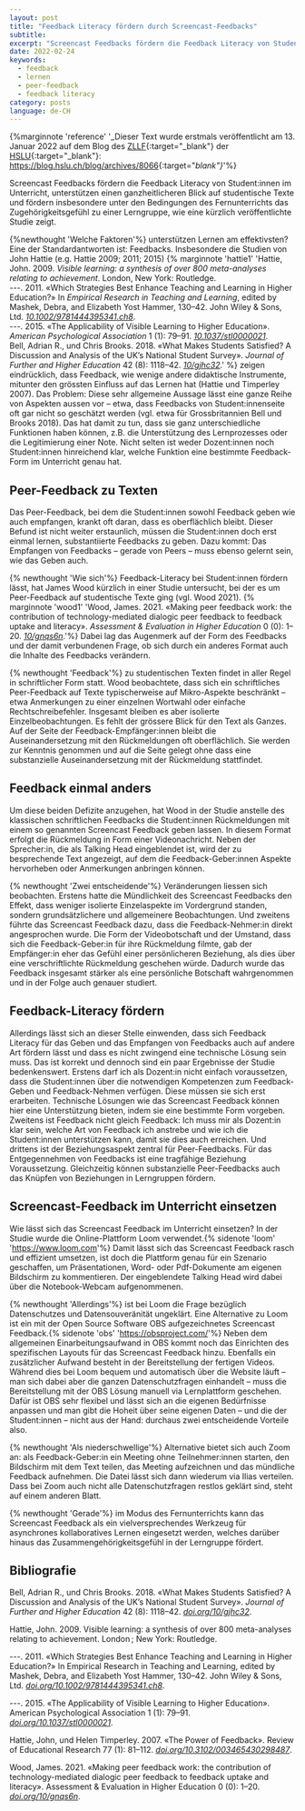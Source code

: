 ```yaml
---
layout: post
title: "Feedback Literacy fördern durch Screencast-Feedbacks"
subtitle:
excerpt: "Screencast Feedbacks fördern die Feedback Literacy von Student:innen im Unterricht, unterstützen einen ganzheitlicheren Blick auf studentische Texte und fördern insbesondere unter den Bedingungen des Fernunterrichts das Zugehörigkeitsgefühl zu einer Lerngruppe, wie eine kürzlich veröffentlichte Studie zeigt..."
date: 2022-02-24
keywords:
  - feedback
  - lernen
  - peer-feedback
  - feedback literacy
category: posts
language: de-CH
---
```


{%marginnote 'reference' '_Dieser Text wurde erstmals veröffentlicht am 13. Januar 2022 auf dem Blog des [ZLLF](www.hslu.ch/zllf){:target="_blank"} der [HSLU](www.hslu.ch){:target="_blank"}: <https://blog.hslu.ch/blog/archives/8066>{:target="_blank"}_'%}

Screencast Feedbacks fördern die Feedback Literacy von Student:innen im Unterricht, unterstützen einen ganzheitlicheren Blick auf studentische Texte und fördern insbesondere unter den Bedingungen des Fernunterrichts das Zugehörigkeitsgefühl zu einer Lerngruppe, wie eine kürzlich veröffentlichte Studie zeigt.

{%newthought 'Welche Faktoren'%} unterstützen Lernen am effektivsten? Eine der Standardantworten ist: Feedbacks. Insbesondere die Studien von John Hattie (e.g. Hattie 2009; 2011; 2015)
{% marginnote 'hattie1' 'Hattie, John. 2009. *Visible learning: a synthesis of over 800 meta-analyses relating to achievement*. London, New York: Routledge.
<br>
---. 2011. «Which Strategies Best Enhance Teaching and Learning in Higher Education?» In *Empirical Research in Teaching and Learning*, edited by Mashek, Debra, and Elizabeth Yost Hammer, 130–42. John Wiley & Sons, Ltd. [*10.1002/9781444395341.ch8*](https://doi.org/10.1002/9781444395341.ch8).
<br>
---. 2015. «The Applicability of Visible Learning to Higher Education». *American Psychological Association* 1 (1): 79–91. [*10.1037/stl0000021*](https://doi.org/10.1037/stl0000021).
<br>
Bell, Adrian R., und Chris Brooks. 2018. «What Makes Students Satisfied? A Discussion and Analysis of the UK’s National Student Survey». *Journal of Further and Higher Education* 42 (8): 1118–42. [*10/gjhc32*](https://doi.org/10/gjhc32).' %}
zeigen eindrücklich, dass Feedback, wie wenige andere didaktische Instrumente, mitunter den grössten Einfluss auf das Lernen hat (Hattie und Timperley 2007). Das Problem: Diese sehr allgemeine Aussage lässt eine ganze Reihe von Aspekten aussen vor – etwa, dass Feedbacks von Student:innenseite oft gar nicht so geschätzt werden (vgl. etwa für Grossbritannien Bell und Brooks 2018). Das hat damit zu tun, dass sie ganz unterschiedliche Funktionen haben können, z.B. die Unterstützung des Lernprozesses oder die Legitimierung einer Note. Nicht selten ist weder Dozent:innen noch Student:innen hinreichend klar, welche Funktion eine bestimmte Feedback-Form im Unterricht genau hat.

## Peer-Feedback zu Texten

Das Peer-Feedback, bei dem die Student:innen sowohl Feedback geben wie auch empfangen, krankt oft daran, dass es oberflächlich bleibt. Dieser Befund ist nicht weiter erstaunlich, müssen die Student:innen doch erst einmal lernen, substantiierte Feedbacks zu geben. Dazu kommt: Das Empfangen von Feedbacks – gerade von Peers – muss ebenso gelernt sein, wie das Geben auch.

{% newthought 'Wie sich'%} Feedback-Literacy bei Student:innen fördern lässt, hat James Wood kürzlich in einer Studie untersucht, bei der es um Peer-Feedback auf studentische Texte ging (vgl. Wood 2021).
{% marginnote 'wood1' 'Wood, James. 2021. «Making peer feedback work: the contribution of technology-mediated dialogic peer feedback to feedback uptake and literacy». *Assessment & Evaluation in Higher Education* 0 (0): 1–20. [*10/gnqs6n*](https://doi.org/10/gnqs6n).'%}
 Dabei lag das Augenmerk auf der Form des Feedbacks und der damit verbundenen Frage, ob sich durch ein anderes Format auch die Inhalte des Feedbacks verändern.

{% newthought 'Feedback'%} zu studentischen Texten findet in aller Regel in schriftlicher Form statt. Wood beobachtete, dass sich ein schriftliches Peer-Feedback auf Texte typischerweise auf Mikro-Aspekte beschränkt – etwa Anmerkungen zu einer einzelnen Wortwahl oder einfache Rechtschreibefehler. Insgesamt bleiben es aber isolierte Einzelbeobachtungen. Es fehlt der grössere Blick für den Text als Ganzes. Auf der Seite der Feedback-Empfänger:innen bleibt die Auseinandersetzung mit den Rückmeldungen oft oberflächlich. Sie werden zur Kenntnis genommen und auf die Seite gelegt ohne dass eine substanzielle Auseinandersetzung mit der Rückmeldung stattfindet.

## Feedback einmal anders

Um diese beiden Defizite anzugehen, hat Wood in der Studie anstelle des klassischen schriftlichen Feedbacks die Student:innen Rückmeldungen mit einem so genannten Screencast Feedback geben lassen. In diesem Format erfolgt die Rückmeldung in Form einer Videonachricht. Neben der Sprecher:in, die als Talking Head eingeblendet ist, wird der zu besprechende Text angezeigt, auf dem die Feedback-Geber:innen Aspekte hervorheben oder Anmerkungen anbringen können.

{% newthought 'Zwei entscheidende'%} Veränderungen liessen sich beobachten. Erstens hatte die Mündlichkeit des Screencast Feedbacks den Effekt, dass weniger isolierte Einzelaspekte im Vordergrund standen, sondern grundsätzlichere und allgemeinere Beobachtungen. Und zweitens führte das Screencast Feedback dazu, dass die Feedback-Nehmer:in direkt angesprochen wurde. Die Form der Videobotschaft und der Umstand, dass sich die Feedback-Geber:in für ihre Rückmeldung filmte, gab der Empfänger:in eher das Gefühl einer persönlicheren Beziehung, als dies über eine verschriftlichte Rückmeldung geschehen würde. Dadurch wurde das Feedback insgesamt stärker als eine persönliche Botschaft wahrgenommen und in der Folge auch genauer studiert.

## Feedback-Literacy fördern

Allerdings lässt sich an dieser Stelle einwenden, dass sich Feedback Literacy für das Geben und das Empfangen von Feedbacks auch auf andere Art fördern lässt und dass es nicht zwingend eine technische Lösung sein muss. Das ist korrekt und dennoch sind ein paar Ergebnisse der Studie bedenkenswert. Erstens darf ich als Dozent:in nicht einfach voraussetzen, dass die Student:innen über die notwendigen Kompetenzen zum Feedback-Geben und Feedback-Nehmen verfügen. Diese müssen sie sich erst erarbeiten. Technische Lösungen wie das Screencast Feedback können hier eine Unterstützung bieten, indem sie eine bestimmte Form vorgeben. Zweitens ist Feedback nicht gleich Feedback: Ich muss mir als Dozent:in klar sein, welche Art von Feedback ich anstrebe und wie ich die Student:innen unterstützen kann, damit sie dies auch erreichen. Und drittens ist der Beziehungsaspekt zentral für Peer-Feedbacks. Für das Entgegennehmen von Feedbacks ist eine tragfähige Beziehung Voraussetzung. Gleichzeitig können substanzielle Peer-Feedbacks auch das Knüpfen von Beziehungen in Lerngruppen fördern.

## Screencast-Feedback im Unterricht einsetzen

Wie lässt sich das Screencast Feedback im Unterricht einsetzen? In der Studie wurde die Online-Plattform Loom verwendet.{% sidenote 'loom' '<https://www.loom.com>'%} Damit lässt sich das Screencast Feedback rasch und effizient umsetzen, ist doch die Plattform genau für ein Szenario geschaffen, um Präsentationen, Word- oder Pdf-Dokumente am eigenen Bildschirm zu kommentieren. Der eingeblendete Talking Head wird dabei über die Notebook-Webcam aufgenommenen.

{% newthought 'Allerdings'%} ist bei Loom die Frage bezüglich Datenschutzes und Datensouveränität ungeklärt. Eine Alternative zu Loom ist ein mit der Open Source Software OBS aufgezeichnetes Screencast Feedback.{% sidenote 'obs' '<https://obsproject.com/>'%} Neben dem allgemeinen Einarbeitungsaufwand in OBS kommt noch das Einrichten des spezifischen Layouts für das Screencast Feedback hinzu. Ebenfalls ein zusätzlicher Aufwand besteht in der Bereitstellung der fertigen Videos. Während dies bei Loom bequem und automatisch über die Website läuft – man sich dabei aber die ganzen Datenschutzfragen einhandelt – muss die Bereitstellung mit der OBS Lösung manuell via Lernplattform geschehen. Dafür ist OBS sehr flexibel und lässt sich an die eigenen Bedürfnisse anpassen und man gibt die Hoheit über seine eigenen Daten – und die der Student:innen – nicht aus der Hand: durchaus zwei entscheidende Vorteile also.

{% newthought 'Als niederschwellige'%} Alternative bietet sich auch Zoom an: als Feedback-Geber:in ein Meeting ohne Teilnehmer:innen starten, den Bildschirm mit dem Text teilen, das Meeting aufzeichnen und das mündliche Feedback aufnehmen. Die Datei lässt sich dann wiederum via Ilias verteilen. Dass bei Zoom auch nicht alle Datenschutzfragen restlos geklärt sind, steht auf einem anderen Blatt.

{% newthought 'Gerade'%} im Modus des Fernunterrichts kann das Screencast Feedback als ein vielversprechendes Werkzeug für asynchrones kollaboratives Lernen eingesetzt werden, welches darüber hinaus das Zusammengehörigkeitsgefühl in der Lerngruppe fördert.

## Bibliografie

Bell, Adrian R., und Chris Brooks. 2018. «What Makes Students Satisfied? A Discussion and Analysis of the UK’s National Student Survey». *Journal of Further and Higher Education* 42 (8): 1118–42. [*doi.org/10/gjhc32*](https://doi.org/10/gjhc32).

Hattie, John. 2009. Visible learning: a synthesis of over 800 meta-analyses relating to achievement. London ; New York: Routledge.

---. 2011. «Which Strategies Best Enhance Teaching and Learning in Higher Education?» In Empirical Research in Teaching and Learning, edited by Mashek, Debra, and Elizabeth Yost Hammer, 130–42. John Wiley & Sons, Ltd. [*doi.org/10.1002/9781444395341.ch8*](https://doi.org/10.1002/9781444395341.ch8).

---. 2015. «The Applicability of Visible Learning to Higher Education». American Psychological Association 1 (1): 79–91. [*doi.org/10.1037/stl0000021*](https://doi.org/10.1037/stl0000021).

Hattie, John, und Helen Timperley. 2007. «The Power of Feedback». Review of Educational Research 77 (1): 81–112. [*doi.org/10.3102/003465430298487*](https://doi.org/10.3102/003465430298487).

Wood, James. 2021. «Making peer feedback work: the contribution of technology-mediated dialogic peer feedback to feedback uptake and literacy». Assessment & Evaluation in Higher Education 0 (0): 1–20. [*doi.org/10/gnqs6n*](https://doi.org/10/gnqs6n).
